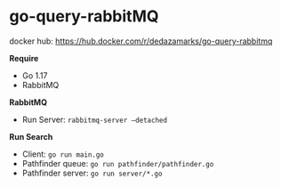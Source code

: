 # go-query-rabbitMQ

docker hub: https://hub.docker.com/r/dedazamarks/go-query-rabbitmq

**Require**
* Go 1.17
* RabbitMQ

**RabbitMQ**
* Run Server: `rabbitmq-server –detached`

**Run Search**
* Client: `go run main.go`
* Pathfinder queue: `go run pathfinder/pathfinder.go`
* Pathfinder server: `go run server/*.go`
